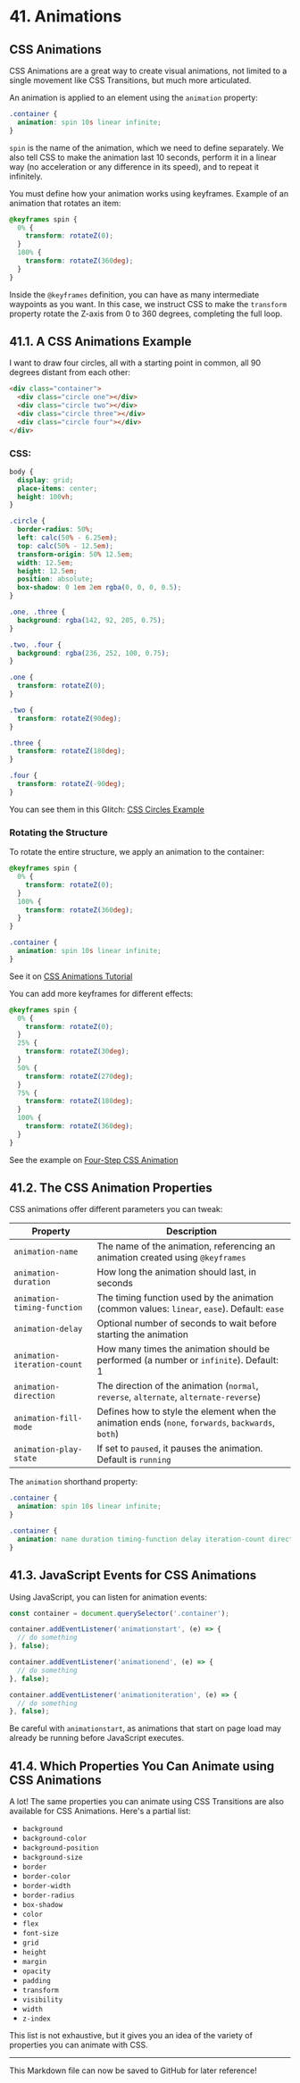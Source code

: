 # 41. Animations

## CSS Animations

CSS Animations are a great way to create visual animations, not limited to a single movement like CSS Transitions, but much more articulated.

An animation is applied to an element using the `animation` property:

```css
.container {
  animation: spin 10s linear infinite;
}
```

`spin` is the name of the animation, which we need to define separately. We also tell CSS to make the animation last 10 seconds, perform it in a linear way (no acceleration or any difference in its speed), and to repeat it infinitely.

You must define how your animation works using keyframes. Example of an animation that rotates an item:

```css
@keyframes spin {
  0% {
    transform: rotateZ(0);
  }
  100% {
    transform: rotateZ(360deg);
  }
}
```

Inside the `@keyframes` definition, you can have as many intermediate waypoints as you want. In this case, we instruct CSS to make the `transform` property rotate the Z-axis from 0 to 360 degrees, completing the full loop.

## 41.1. A CSS Animations Example

I want to draw four circles, all with a starting point in common, all 90 degrees distant from each other:

```html
<div class="container">
  <div class="circle one"></div>
  <div class="circle two"></div>
  <div class="circle three"></div>
  <div class="circle four"></div>
</div>
```

### CSS:

```css
body {
  display: grid;
  place-items: center;
  height: 100vh;
}

.circle {
  border-radius: 50%;
  left: calc(50% - 6.25em);
  top: calc(50% - 12.5em);
  transform-origin: 50% 12.5em;
  width: 12.5em;
  height: 12.5em;
  position: absolute;
  box-shadow: 0 1em 2em rgba(0, 0, 0, 0.5);
}

.one, .three {
  background: rgba(142, 92, 205, 0.75);
}

.two, .four {
  background: rgba(236, 252, 100, 0.75);
}

.one {
  transform: rotateZ(0);
}

.two {
  transform: rotateZ(90deg);
}

.three {
  transform: rotateZ(180deg);
}

.four {
  transform: rotateZ(-90deg);
}
```

You can see them in this Glitch: [CSS Circles Example](https://flavio-css-circles.glitch.me)

### Rotating the Structure

To rotate the entire structure, we apply an animation to the container:

```css
@keyframes spin {
  0% {
    transform: rotateZ(0);
  }
  100% {
    transform: rotateZ(360deg);
  }
}

.container {
  animation: spin 10s linear infinite;
}
```

See it on [CSS Animations Tutorial](https://flavio-css-animations-tutorial.glitch.me)

You can add more keyframes for different effects:

```css
@keyframes spin {
  0% {
    transform: rotateZ(0);
  }
  25% {
    transform: rotateZ(30deg);
  }
  50% {
    transform: rotateZ(270deg);
  }
  75% {
    transform: rotateZ(180deg);
  }
  100% {
    transform: rotateZ(360deg);
  }
}
```

See the example on [Four-Step CSS Animation](https://flavio-css-animations-four-steps.glitch.me)

## 41.2. The CSS Animation Properties

CSS animations offer different parameters you can tweak:

| Property | Description |
|----------|-------------|
| `animation-name` | The name of the animation, referencing an animation created using `@keyframes` |
| `animation-duration` | How long the animation should last, in seconds |
| `animation-timing-function` | The timing function used by the animation (common values: `linear`, `ease`). Default: `ease` |
| `animation-delay` | Optional number of seconds to wait before starting the animation |
| `animation-iteration-count` | How many times the animation should be performed (a number or `infinite`). Default: 1 |
| `animation-direction` | The direction of the animation (`normal`, `reverse`, `alternate`, `alternate-reverse`) |
| `animation-fill-mode` | Defines how to style the element when the animation ends (`none`, `forwards`, `backwards`, `both`) |
| `animation-play-state` | If set to `paused`, it pauses the animation. Default is `running` |

The `animation` shorthand property:

```css
.container {
  animation: spin 10s linear infinite;
}

.container {
  animation: name duration timing-function delay iteration-count direction fill-mode play-state;
}
```

## 41.3. JavaScript Events for CSS Animations

Using JavaScript, you can listen for animation events:

```js
const container = document.querySelector('.container');

container.addEventListener('animationstart', (e) => {
  // do something
}, false);

container.addEventListener('animationend', (e) => {
  // do something
}, false);

container.addEventListener('animationiteration', (e) => {
  // do something
}, false);
```

Be careful with `animationstart`, as animations that start on page load may already be running before JavaScript executes.

## 41.4. Which Properties You Can Animate using CSS Animations

A lot! The same properties you can animate using CSS Transitions are also available for CSS Animations. Here's a partial list:

- `background`
- `background-color`
- `background-position`
- `background-size`
- `border`
- `border-color`
- `border-width`
- `border-radius`
- `box-shadow`
- `color`
- `flex`
- `font-size`
- `grid`
- `height`
- `margin`
- `opacity`
- `padding`
- `transform`
- `visibility`
- `width`
- `z-index`

This list is not exhaustive, but it gives you an idea of the variety of properties you can animate with CSS.

---

This Markdown file can now be saved to GitHub for later reference!

